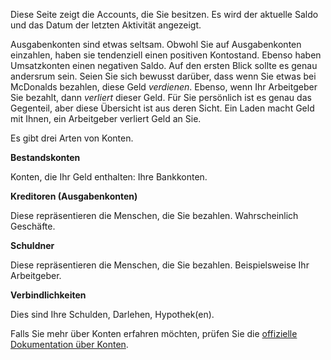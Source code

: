 Diese Seite zeigt die Accounts, die Sie besitzen. Es wird der aktuelle Saldo und das Datum der letzten Aktivität angezeigt.

Ausgabenkonten sind etwas seltsam. Obwohl Sie auf Ausgabenkonten einzahlen, haben sie tendenziell einen positiven Kontostand. Ebenso haben Umsatzkonten einen negativen Saldo. Auf den ersten Blick sollte es genau andersrum sein. Seien Sie sich bewusst darüber, dass wenn Sie etwas bei McDonalds bezahlen, diese Geld *verdienen*. Ebenso, wenn Ihr Arbeitgeber Sie bezahlt, dann *verliert* dieser Geld. Für Sie persönlich ist es genau das Gegenteil, aber diese Übersicht ist aus deren Sicht. Ein Laden macht Geld mit Ihnen, ein Arbeitgeber verliert Geld an Sie.

Es gibt drei Arten von Konten.

**Bestandskonten**

Konten, die Ihr Geld enthalten: Ihre Bankkonten.

**Kreditoren (Ausgabenkonten)**

Diese repräsentieren die Menschen, die Sie bezahlen. Wahrscheinlich Geschäfte.

**Schuldner**

Diese repräsentieren die Menschen, die Sie bezahlen. Beispielsweise Ihr Arbeitgeber.

**Verbindlichkeiten**

Dies sind Ihre Schulden, Darlehen, Hypothek(en).

Falls Sie mehr über Konten erfahren möchten, prüfen Sie die [offizielle Dokumentation über Konten](https://docs.firefly-iii.org/concepts/accounts).